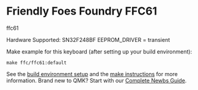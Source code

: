 # Friendly Foes Foundry FFC61

ffc61

Hardware Supported: SN32F248BF
EEPROM_DRIVER = transient

Make example for this keyboard (after setting up your build environment):

    make ffc/ffc61:default

See the [build environment setup](https://docs.qmk.fm/#/getting_started_build_tools) and the [make instructions](https://docs.qmk.fm/#/getting_started_make_guide) for more information. Brand new to QMK? Start with our [Complete Newbs Guide](https://docs.qmk.fm/#/newbs).
